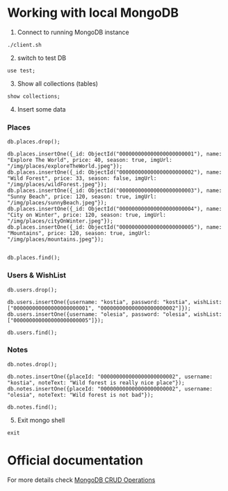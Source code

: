 # Working with local MongoDB

1. Connect to running MongoDB instance
```
./client.sh
```

2. switch to test DB 
```
use test;
```

3. Show all collections (tables)
```
show collections;
```

4. Insert some data

### Places
```
db.places.drop();

db.places.insertOne({_id: ObjectId("000000000000000000000001"), name: "Explore The World", price: 40, season: true, imgUrl: "/img/places/exploreTheWorld.jpeg"});
db.places.insertOne({_id: ObjectId("000000000000000000000002"), name: "Wild Forest", price: 33, season: false, imgUrl: "/img/places/wildForest.jpeg"});
db.places.insertOne({_id: ObjectId("000000000000000000000003"), name: "Sunny Beach", price: 120, season: true, imgUrl: "/img/places/sunnyBeach.jpeg"});
db.places.insertOne({_id: ObjectId("000000000000000000000004"), name: "City on Winter", price: 120, season: true, imgUrl: "/img/places/cityOnWinter.jpeg"});
db.places.insertOne({_id: ObjectId("000000000000000000000005"), name: "Mountains", price: 120, season: true, imgUrl: "/img/places/mountains.jpeg"});


db.places.find();
```

### Users & WishList
```
db.users.drop();

db.users.insertOne({username: "kostia", password: "kostia", wishList: ["000000000000000000000001", "000000000000000000000002"]});
db.users.insertOne({username: "olesia", password: "olesia", wishList: ["000000000000000000000005"]});

db.users.find();
```

### Notes
```
db.notes.drop();

db.notes.insertOne({placeId: "000000000000000000000002", username: "kostia", noteText: "Wild forest is really nice place"});
db.notes.insertOne({placeId: "000000000000000000000002", username: "olesia", noteText: "Wild forest is not bad"});

db.notes.find();

```

5. Exit mongo shell
```
exit
```

# Official documentation
For more details check [MongoDB CRUD Operations](https://www.mongodb.com/docs/v6.0/crud/)